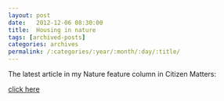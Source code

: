 ```yaml
---
layout: post
date:	2012-12-06 08:30:00
title:  Housing in nature
tags: [archived-posts]
categories: archives
permalink: /:categories/:year/:month/:day/:title/
---
```

The latest article in my Nature feature column in Citizen Matters:

<a href="http://bangalore.citizenmatters.in/articles/view/4688-houses-in-nature?utm_source=feedburner&utm_medium=email&utm_campaign=Feed%3A+deponti+%28deponti%29"> click here </a>
